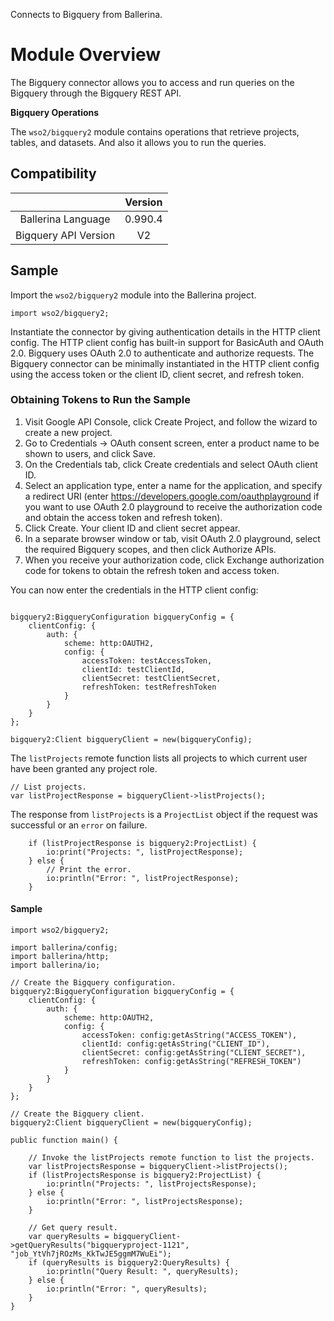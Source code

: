 Connects to Bigquery from Ballerina.

# Module Overview

The Bigquery connector allows you to access and run queries on the Bigquery through the Bigquery REST API.

**Bigquery Operations**

The `wso2/bigquery2` module contains operations that retrieve projects, tables, and datasets. And also it allows you to run the queries.

## Compatibility

|                             |       Version               |
|:---------------------------:|:---------------------------:|
| Ballerina Language          | 0.990.4                     |
| Bigquery API Version        | V2                          |

## Sample

Import the `wso2/bigquery2` module into the Ballerina project.

```ballerina
import wso2/bigquery2;
```

Instantiate the connector by giving authentication details in the HTTP client config. The HTTP client config has built-in support for BasicAuth and OAuth 2.0. Bigquery uses OAuth 2.0 to authenticate and authorize requests. The Bigquery connector can be minimally instantiated in the HTTP client config using the access token or the client ID, client secret, and refresh token.


### Obtaining Tokens to Run the Sample

1. Visit Google API Console, click Create Project, and follow the wizard to create a new project.
2. Go to Credentials -> OAuth consent screen, enter a product name to be shown to users, and click Save.
3. On the Credentials tab, click Create credentials and select OAuth client ID.
4. Select an application type, enter a name for the application, and specify a redirect URI (enter https://developers.google.com/oauthplayground if you want to use OAuth 2.0 playground to receive the authorization code and obtain the access token and refresh token).
5. Click Create. Your client ID and client secret appear.
6. In a separate browser window or tab, visit OAuth 2.0 playground, select the required Bigquery scopes, and then click Authorize APIs.
7. When you receive your authorization code, click Exchange authorization code for tokens to obtain the refresh token and access token.

You can now enter the credentials in the HTTP client config:
```ballerina

bigquery2:BigqueryConfiguration bigqueryConfig = {
    clientConfig: {
        auth: {
            scheme: http:OAUTH2,
            config: {
                accessToken: testAccessToken,
                clientId: testClientId,
                clientSecret: testClientSecret,
                refreshToken: testRefreshToken
            }
        }
    }
};

bigquery2:Client bigqueryClient = new(bigqueryConfig);
```


The `listProjects` remote function lists all projects to which current user have been granted any project role.
```ballerina
// List projects.
var listProjectResponse = bigqueryClient->listProjects();
```

The response from `listProjects` is a `ProjectList` object if the request was successful or an `error` on failure.

```ballerina
    if (listProjectResponse is bigquery2:ProjectList) {
        io:print("Projects: ", listProjectResponse);
    } else {
        // Print the error.
        io:println("Error: ", listProjectResponse);
    }
```


#### Sample
```ballerina
import wso2/bigquery2;

import ballerina/config;
import ballerina/http;
import ballerina/io;

// Create the Bigquery configuration.
bigquery2:BigqueryConfiguration bigqueryConfig = {
    clientConfig: {
        auth: {
            scheme: http:OAUTH2,
            config: {
                accessToken: config:getAsString("ACCESS_TOKEN"),
                clientId: config:getAsString("CLIENT_ID"),
                clientSecret: config:getAsString("CLIENT_SECRET"),
                refreshToken: config:getAsString("REFRESH_TOKEN")
            }
        }
    }
};

// Create the Bigquery client.
bigquery2:Client bigqueryClient = new(bigqueryConfig);

public function main() {

    // Invoke the listProjects remote function to list the projects.
    var listProjectsResponse = bigqueryClient->listProjects();
    if (listProjectsResponse is bigquery2:ProjectList) {
        io:println("Projects: ", listProjectsResponse);
    } else {
        io:println("Error: ", listProjectsResponse);
    }

    // Get query result.
    var queryResults = bigqueryClient->getQueryResults("bigqueryproject-1121", "job_YtVh7jROzMs_KkTwJE5ggmM7WuEi");
    if (queryResults is bigquery2:QueryResults) {
        io:println("Query Result: ", queryResults);
    } else {
        io:println("Error: ", queryResults);
    }
}
```